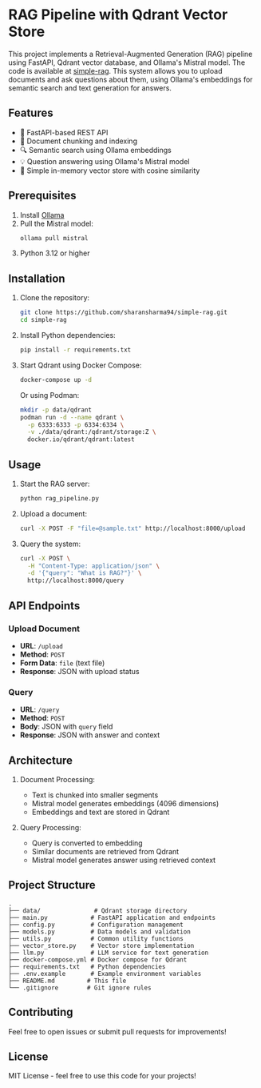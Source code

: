 # RAG Pipeline with Qdrant Vector Store

This project implements a Retrieval-Augmented Generation (RAG) pipeline using FastAPI, Qdrant vector database, and Ollama's Mistral model. The code is available at [simple-rag](https://github.com/sharansharma94/simple-rag). This system allows you to upload documents and ask questions about them, using Ollama's embeddings for semantic search and text generation for answers.

## Features

- 🚀 FastAPI-based REST API
- 📑 Document chunking and indexing
- 🔍 Semantic search using Ollama embeddings
- 💡 Question answering using Ollama's Mistral model
- 🔄 Simple in-memory vector store with cosine similarity

## Prerequisites

1. Install [Ollama](https://ollama.ai/)
2. Pull the Mistral model:
   ```bash
   ollama pull mistral
   ```
3. Python 3.12 or higher

## Installation

1. Clone the repository:
   ```bash
   git clone https://github.com/sharansharma94/simple-rag.git
   cd simple-rag
   ```

2. Install Python dependencies:
   ```bash
   pip install -r requirements.txt
   ```

3. Start Qdrant using Docker Compose:
   ```bash
   docker-compose up -d
   ```
   
   Or using Podman:
   ```bash
   mkdir -p data/qdrant
   podman run -d --name qdrant \
     -p 6333:6333 -p 6334:6334 \
     -v ./data/qdrant:/qdrant/storage:Z \
     docker.io/qdrant/qdrant:latest
   ```

## Usage

1. Start the RAG server:
   ```bash
   python rag_pipeline.py
   ```

2. Upload a document:
   ```bash
   curl -X POST -F "file=@sample.txt" http://localhost:8000/upload
   ```

3. Query the system:
   ```bash
   curl -X POST \
     -H "Content-Type: application/json" \
     -d '{"query": "What is RAG?"}' \
     http://localhost:8000/query
   ```

## API Endpoints

### Upload Document
- **URL**: `/upload`
- **Method**: `POST`
- **Form Data**: `file` (text file)
- **Response**: JSON with upload status

### Query
- **URL**: `/query`
- **Method**: `POST`
- **Body**: JSON with `query` field
- **Response**: JSON with answer and context

## Architecture

1. Document Processing:
   - Text is chunked into smaller segments
   - Mistral model generates embeddings (4096 dimensions)
   - Embeddings and text are stored in Qdrant

2. Query Processing:
   - Query is converted to embedding
   - Similar documents are retrieved from Qdrant
   - Mistral model generates answer using retrieved context

## Project Structure

```
.
├── data/               # Qdrant storage directory
├── main.py            # FastAPI application and endpoints
├── config.py          # Configuration management
├── models.py          # Data models and validation
├── utils.py           # Common utility functions
├── vector_store.py    # Vector store implementation
├── llm.py             # LLM service for text generation
├── docker-compose.yml # Docker compose for Qdrant
├── requirements.txt   # Python dependencies
├── .env.example       # Example environment variables
├── README.md         # This file
└── .gitignore        # Git ignore rules
```

## Contributing

Feel free to open issues or submit pull requests for improvements!

## License

MIT License - feel free to use this code for your projects!

